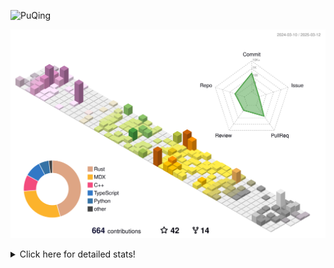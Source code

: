 ![PuQing](https://user-images.githubusercontent.com/27223114/171565019-9a56fae6-b08b-421f-99db-7e830da42371.png)

![](./profile-3d-contrib/profile-season-animate.svg)

<details>
<summary>Click here for detailed stats!</summary>

<!--START_SECTION:waka-->
![Lines of code](https://img.shields.io/badge/From%20Hello%20World%20I%27ve%20Written-2.1%20million%20lines%20of%20code-blue)

**🐱 My GitHub Data** 

> 📦 433.2 kB Used in GitHub's Storage 
 > 
> 🏆 94 Contributions in the Year 2025
 > 
> 🚫 Not Opted to Hire
 > 
> 📜 42 Public Repositories 
 > 
> 🔑 33 Private Repositories 
 > 
**I'm an Early 🐤** 

```text
🌞 Morning                616 commits         ██░░░░░░░░░░░░░░░░░░░░░░░   06.99 % 
🌆 Daytime                3909 commits        ███████████░░░░░░░░░░░░░░   44.38 % 
🌃 Evening                2086 commits        ██████░░░░░░░░░░░░░░░░░░░   23.68 % 
🌙 Night                  2198 commits        ██████░░░░░░░░░░░░░░░░░░░   24.95 % 
```


📊 **This Week I Spent My Time On** 

```text
💬 Programming Languages: 
C++                      7 hrs 39 mins       █████░░░░░░░░░░░░░░░░░░░░   20.15 % 
Python                   6 hrs 47 mins       ████░░░░░░░░░░░░░░░░░░░░░   17.88 % 
CLI                      6 hrs 28 mins       ████░░░░░░░░░░░░░░░░░░░░░   17.07 % 
Other                    4 hrs 32 mins       ███░░░░░░░░░░░░░░░░░░░░░░   11.97 % 
Music                    3 hrs 18 mins       ██░░░░░░░░░░░░░░░░░░░░░░░   08.73 % 

🔥 Editors: 
VS Code                  20 hrs 56 mins      ██████████████░░░░░░░░░░░   55.10 % 
Ghostty                  6 hrs 28 mins       ████░░░░░░░░░░░░░░░░░░░░░   17.07 % 
NetEaseMusic             3 hrs 18 mins       ██░░░░░░░░░░░░░░░░░░░░░░░   08.73 % 
Telegram                 3 hrs 6 mins        ██░░░░░░░░░░░░░░░░░░░░░░░   08.18 % 
Zotero                   2 hrs 39 mins       ██░░░░░░░░░░░░░░░░░░░░░░░   06.98 % 

💻 Operating System: 
Mac                      20 hrs 56 mins      ██████████████░░░░░░░░░░░   55.14 % 
WSL                      12 hrs 3 mins       ████████░░░░░░░░░░░░░░░░░   31.74 % 
Linux                    4 hrs 59 mins       ███░░░░░░░░░░░░░░░░░░░░░░   13.12 % 
```


<!--END_SECTION:waka-->
</details>
